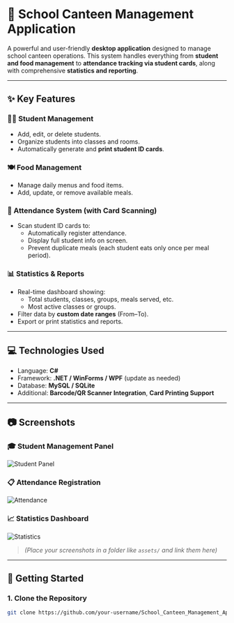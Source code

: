 # 🏫 School Canteen Management Application

A powerful and user-friendly **desktop application** designed to manage school canteen operations. This system handles everything from **student and food management** to **attendance tracking via student cards**, along with comprehensive **statistics and reporting**.

---

## ✨ Key Features

### 👩‍🎓 Student Management
- Add, edit, or delete students.
- Organize students into classes and rooms.
- Automatically generate and **print student ID cards**.

### 🍽️ Food Management
- Manage daily menus and food items.
- Add, update, or remove available meals.

### 🧾 Attendance System (with Card Scanning)
- Scan student ID cards to:
  - Automatically register attendance.
  - Display full student info on screen.
  - Prevent duplicate meals (each student eats only once per meal period).

### 📊 Statistics & Reports
- Real-time dashboard showing:
  - Total students, classes, groups, meals served, etc.
  - Most active classes or groups.
- Filter data by **custom date ranges** (From–To).
- Export or print statistics and reports.

---

## 💻 Technologies Used

- Language: **C#**
- Framework: **.NET / WinForms / WPF** (update as needed)
- Database: **MySQL / SQLite**
- Additional: **Barcode/QR Scanner Integration**, **Card Printing Support**

---

## 📷 Screenshots

### 🎓 Student Management Panel
![Student Panel](assets/students.png)

### 📋 Attendance Registration
![Attendance](assets/attendance.png)

### 📈 Statistics Dashboard
![Statistics](assets/statistics.png)

> *(Place your screenshots in a folder like `assets/` and link them here)*

---

## 🚀 Getting Started

### 1. Clone the Repository
```bash
git clone https://github.com/your-username/School_Canteen_Management_Application.git
